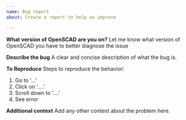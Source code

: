 ```yaml
---
name: Bug report
about: Create a report to help us improve

---
```


**What version of OpenSCAD are you on?**
Let me know what version of OpenSCAD you have to better diagnose the issue

**Describe the bug**
A clear and concise description of what the bug is.

**To Reproduce**
Steps to reproduce the behavior:
1. Go to '...'
2. Click on '....'
3. Scroll down to '....'
4. See error

**Additional context**
Add any other context about the problem here.
